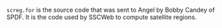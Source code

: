 `screg.for` is the source code that was sent to Angel by Bobby Candey of SPDF. It is the code used by SSCWeb to compute satellite regions.